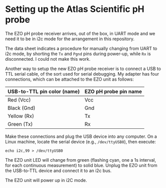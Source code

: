 # Setting up the Atlas Scientific pH probe

The EZO pH probe receiver arrives, out of the box, in UART mode and we
need it to be in i2c mode for the arrangement in this repository.

The data sheet indicates a procedure for manually changing from UART
to i2c mode, by shorting the `Tx` and `Pgnd` pins during power-up,
while `Rx` is disconnected.  I could not make this work.

Another way to setup the new EZO pH probe receiver is to connect a USB
to TTL serial cable, of the sort used for serial debugging.  My
adapter has four connections, which can be attached to the EZO unit as
follows:


| USB-to-TTL pin color (name) | EZO pH probe pin name |
|-----------------------------|-----------------------|
| Red (Vcc)                   | Vcc                   |
| Black  (Gnd)                | Gnd                   |
| Yellow (Rx)                 | Tx                    |
| Green (Tx)                  | Rx                    |

Make these connections and plug the USB device into any computer.  On
a Linux machine, locate the serial device (e.g., `/dev/ttyUSB0`), then
execute:

```
echo i2c,99 > /dev/ttyUSB0
```

The EZO unit LED will change from green (flashing cyan, one a 1s
interval, for each continuous measurement) to solid blue.  Unplug the
EZO unit from the USB-to-TTL device and connect it to an i2c bus.

The EZO unit will power up in i2C mode.
